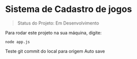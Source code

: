 # Sistema de Cadastro de jogos

> Status do Projeto: Em Desenvolvimento

Para rodar este projeto na sua máquina, digite:


```
node app.js
```
Teste git commit do local para origem
Auto save